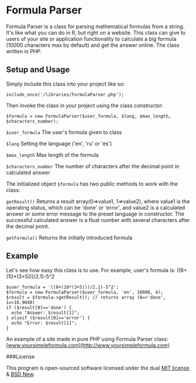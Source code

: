 Formula Parser
==============

Formula Parser is a class for parsing mathematical formulas from a string. It's like what you can do in R, but right on a website. This class can give to users of your site or application functionality to calculate a big formula (10000 characters max by default) and get the answer online. The class written in PHP.

Setup and Usage
---------------

Simply include this class into your project like so:

`include_once('/libraries/FormulaParser.php');`

Then invoke the class in your project using the class constructor:

`$formula = new FormulaParser($user_formula, $lang, $max_length, $characters_number);`

`$user_formula` The user's formula given to class

`$lang` Setting the language ('en', 'ru' or 'es')

`$max_length` Max length of the formula

`$characters_number` The number of characters after the decimal point in calculated answer


The initialized object `$formula` has two public methods to work with the class:

`getResult()` Returns a result array(0=>value1, 1=>value2), where value1 is the operating status, which can be 'done' or 'error', and value2 is a calculated answer or some error message to the preset language in constructor. The successful calculated answer is a float number with several characters after the decimal point.

`getFormula()`  Returns the initially introduced formula

Example
-------

Let's see how easy this class is to use. For example, user's formula is: ((8+(10*(3+5)))/2.1)-5^2

```
$user_formula = '((8+(10*(3+5)))/2.1)-5^2';
$formula = new FormulaParser($user_formula, 'en', 10000, 4);
$result = $formula->getResult(); // returns array (0=>'done', 1=>16.9048)
if ($result[0]=='done') {
  echo "Answer: $result[1]";
} elseif ($result[0]=='error') {
  echo "Error: $result[1]";
}
```

An example of a site made in pure PHP using Formula Parser class: [www.yoursimpleformula.com](http://www.yoursimpleformula.com)

###License

This program is open-sourced software licensed under the dual [MIT license](http://opensource.org/licenses/MIT) & [BSD New](http://www.opensource.org/licenses/BSD-3-Clause).
